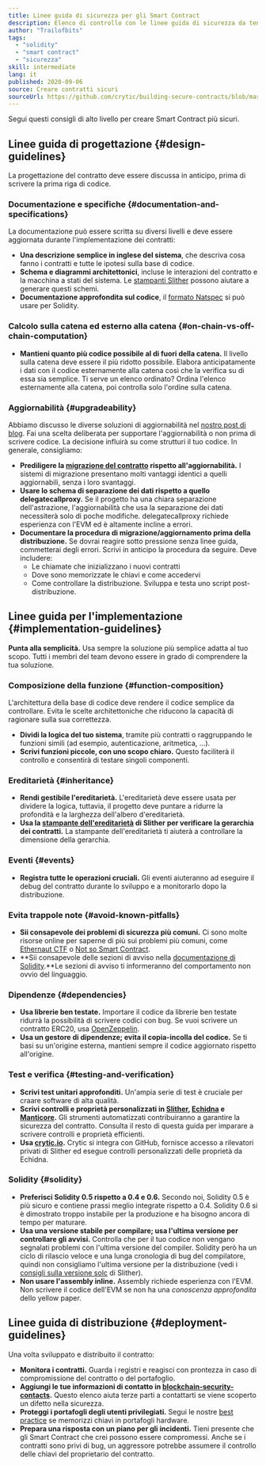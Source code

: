 ```yaml
---
title: Linee guida di sicurezza per gli Smart Contract
description: Elenco di controllo con le linee guida di sicurezza da tenere presenti per la creazione di una dapp
author: "Trailofbits"
tags:
  - "solidity"
  - "smart contract"
  - "sicurezza"
skill: intermediate
lang: it
published: 2020-09-06
source: Creare contratti sicuri
sourceUrl: https://github.com/crytic/building-secure-contracts/blob/master/development-guidelines/guidelines.md
---
```


Segui questi consigli di alto livello per creare Smart Contract più sicuri.

## Linee guida di progettazione {#design-guidelines}

La progettazione del contratto deve essere discussa in anticipo, prima di scrivere la prima riga di codice.

### Documentazione e specifiche {#documentation-and-specifications}

La documentazione può essere scritta su diversi livelli e deve essere aggiornata durante l'implementazione dei contratti:

- **Una descrizione semplice in inglese del sistema**, che descriva cosa fanno i contratti e tutte le ipotesi sulla base di codice.
- **Schema e diagrammi architettonici**, incluse le interazioni del contratto e la macchina a stati del sistema. Le [stampanti Slither](https://github.com/crytic/slither/wiki/Printer-documentation) possono aiutare a generare questi schemi.
- **Documentazione approfondita sul codice**, il [formato Natspec](https://solidity.readthedocs.io/en/develop/natspec-format.html) si può usare per Solidity.

### Calcolo sulla catena ed esterno alla catena {#on-chain-vs-off-chain-computation}

- **Mantieni quanto più codice possibile al di fuori della catena.** Il livello sulla catena deve essere il più ridotto possibile. Elabora anticipatamente i dati con il codice esternamente alla catena così che la verifica su di essa sia semplice. Ti serve un elenco ordinato? Ordina l'elenco esternamente alla catena, poi controlla solo l'ordine sulla catena.

### Aggiornabilità {#upgradeability}

Abbiamo discusso le diverse soluzioni di aggiornabilità nel [nostro post di blog](https://blog.trailofbits.com/2018/09/05/contract-upgrade-anti-patterns/). Fai una scelta deliberata per supportare l'aggiornabilità o non prima di scrivere codice. La decisione influirà su come strutturi il tuo codice. In generale, consigliamo:

- **Prediligere la [migrazione del contratto](https://blog.trailofbits.com/2018/10/29/how-contract-migration-works/) rispetto all'aggiornabilità.** I sistemi di migrazione presentano molti vantaggi identici a quelli aggiornabili, senza i loro svantaggi.
- **Usare lo schema di separazione dei dati rispetto a quello delegatecallproxy.** Se il progetto ha una chiara separazione dell'astrazione, l'aggiornabilità che usa la separazione dei dati necessiterà solo di poche modifiche. delegatecallproxy richiede esperienza con l'EVM ed è altamente incline a errori.
- **Documentare la procedura di migrazione/aggiornamento prima della distribuzione.** Se dovrai reagire sotto pressione senza linee guida, commetterai degli errori. Scrivi in anticipo la procedura da seguire. Deve includere:
  - Le chiamate che inizializzano i nuovi contratti
  - Dove sono memorizzate le chiavi e come accedervi
  - Come controllare la distribuzione. Sviluppa e testa uno script post-distribuzione.

## Linee guida per l'implementazione {#implementation-guidelines}

**Punta alla semplicità.** Usa sempre la soluzione più semplice adatta al tuo scopo. Tutti i membri del team devono essere in grado di comprendere la tua soluzione.

### Composizione della funzione {#function-composition}

L'architettura della base di codice deve rendere il codice semplice da controllare. Evita le scelte architettoniche che riducono la capacità di ragionare sulla sua correttezza.

- **Dividi la logica del tuo sistema**, tramite più contratti o raggruppando le funzioni simili (ad esempio, autenticazione, aritmetica, ...).
- **Scrivi funzioni piccole, con uno scopo chiaro.** Questo faciliterà il controllo e consentirà di testare singoli componenti.

### Ereditarietà {#inheritance}

- **Rendi gestibile l'ereditarietà.** L'ereditarietà deve essere usata per dividere la logica, tuttavia, il progetto deve puntare a ridurre la profondità e la larghezza dell'albero d'ereditarietà.
- **Usa la [stampante dell'ereditarietà](https://github.com/crytic/slither/wiki/Printer-documentation#inheritance-graph) di Slither per verificare la gerarchia dei contratti.** La stampante dell'ereditarietà ti aiuterà a controllare la dimensione della gerarchia.

### Eventi {#events}

- **Registra tutte le operazioni cruciali.** Gli eventi aiuteranno ad eseguire il debug del contratto durante lo sviluppo e a monitorarlo dopo la distribuzione.

### Evita trappole note {#avoid-known-pitfalls}

- **Sii consapevole dei problemi di sicurezza più comuni.** Ci sono molte risorse online per saperne di più sui problemi più comuni, come [Ethernaut CTF](https://ethernaut.openzeppelin.com/) o [Not so Smart Contract](https://github.com/crytic/not-so-smart-contracts/).
- **Sii consapevole delle sezioni di avviso nella [documentazione di Solidity](https://solidity.readthedocs.io/en/latest/).**Le sezioni di avviso ti informeranno del comportamento non ovvio del linguaggio.

### Dipendenze {#dependencies}

- **Usa librerie ben testate.** Importare il codice da librerie ben testate ridurrà la possibilità di scrivere codici con bug. Se vuoi scrivere un contratto ERC20, usa [OpenZeppelin](https://github.com/OpenZeppelin/openzeppelin-contracts/tree/master/contracts/token/ERC20).
- **Usa un gestore di dipendenze; evita il copia-incolla del codice.** Se ti basi su un'origine esterna, mantieni sempre il codice aggiornato rispetto all'origine.

### Test e verifica {#testing-and-verification}

- **Scrivi test unitari approfonditi.** Un'ampia serie di test è cruciale per craare software di alta qualità.
- **Scrivi controlli e proprietà personalizzati in [Slither](https://github.com/crytic/slither), [Echidna](https://github.com/crytic/echidna) e [Manticore](https://github.com/trailofbits/manticore).** Gli strumenti automatizzati contribuiranno a garantire la sicurezza del contratto. Consulta il resto di questa guida per imparare a scrivere controlli e proprietà efficienti.
- **Usa [crytic.io](https://crytic.io/).** Crytic si integra con GitHub, fornisce accesso a rilevatori privati di Slither ed esegue controlli personalizzati delle proprietà da Echidna.

### Solidity {#solidity}

- **Preferisci Solidity 0.5 rispetto a 0.4 e 0.6.** Secondo noi, Solidity 0.5 è più sicuro e contiene prassi meglio integrate rispetto a 0.4. Solidity 0.6 si è dimostrato troppo instabile per la produzione e ha bisogno ancora di tempo per maturare.
- **Usa una versione stabile per compilare; usa l'ultima versione per controllare gli avvisi.** Controlla che per il tuo codice non vengano segnalati problemi con l'ultima versione del compiler. Solidity però ha un ciclo di rilascio veloce e una lunga cronologia di bug del compilatore, quindi non consigliamo l'ultima versione per la distribuzione (vedi i [consigli sulla versione solc](https://github.com/crytic/slither/wiki/Detector-Documentation#recommendation-33) di Slither).
- **Non usare l'assembly inline.** Assembly richiede esperienza con l'EVM. Non scrivere il codice dell'EVM se non ha una _conoscenza approfondita_ dello yellow paper.

## Linee guida di distribuzione {#deployment-guidelines}

Una volta sviluppato e distribuito il contratto:

- **Monitora i contratti.** Guarda i registri e reagisci con prontezza in caso di compromissione del contratto o del portafoglio.
- **Aggiungi le tue informazioni di contatto in [blockchain-security-contacts](https://github.com/crytic/blockchain-security-contacts).** Questo elenco aiuta terze parti a contattarti se viene scoperto un difetto nella sicurezza.
- **Proteggi i portafogli degli utenti privilegiati.** Segui le nostre [best practice](https://blog.trailofbits.com/2018/11/27/10-rules-for-the-secure-use-of-cryptocurrency-hardware-wallets/) se memorizzi chiavi in portafogli hardware.
- **Prepara una risposta con un piano per gli incidenti.** Tieni presente che gli Smart Contract che crei possono essere compromessi. Anche se i contratti sono privi di bug, un aggressore potrebbe assumere il controllo delle chiavi del proprietario del contratto.
